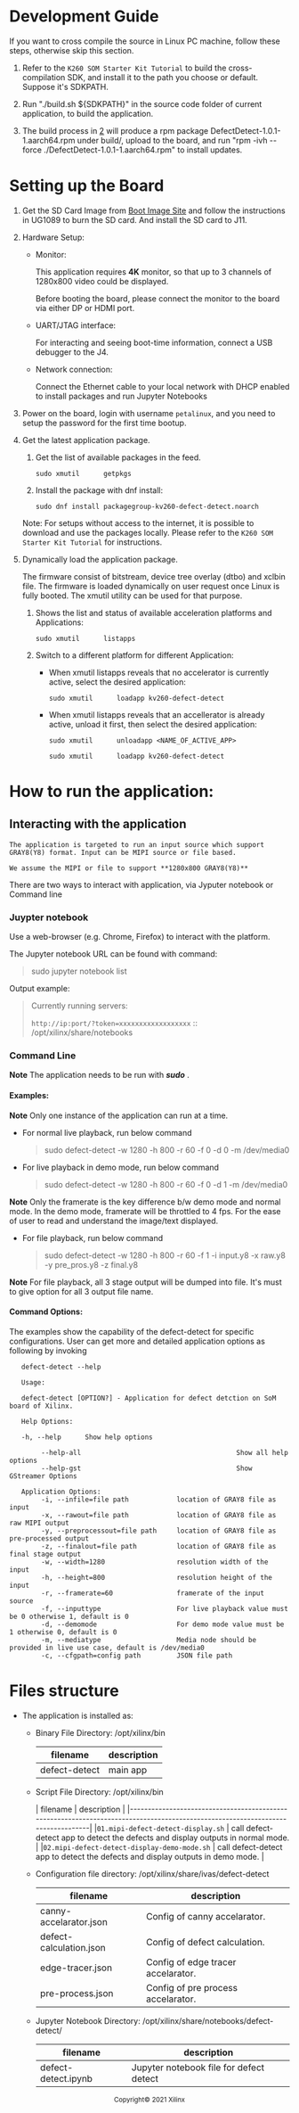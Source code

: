 
# Development Guide

If you want to cross compile the source in Linux PC machine, follow these steps, otherwise skip this section.

1. Refer to the `K260 SOM Starter Kit Tutorial` to build the cross-compilation SDK, and install it to the path you choose or default. Suppose it's SDKPATH.

2. Run "./build.sh ${SDKPATH}" in the source code folder of current application, to build the application. <a name="build-app"></a>

3. The build process in [2](#build-app) will produce a rpm package DefectDetect-1.0.1-1.aarch64.rpm under build/, upload to the board, and run "rpm -ivh --force ./DefectDetect-1.0.1-1.aarch64.rpm" to install updates.

# Setting up the Board

1. Get the SD Card Image from [Boot Image Site](http://xilinx.com/) and follow the instructions in UG1089 to burn the SD card. And install the SD card to J11.

2. Hardware Setup:

    * Monitor:

      This application requires **4K** monitor, so that up to 3 channels of 1280x800 video could be displayed.

      Before booting the board, please connect the monitor to the board via either DP or HDMI port.

    * UART/JTAG interface:

      For interacting and seeing boot-time information, connect a USB debugger to the J4.

    * Network connection:

      Connect the Ethernet cable to your local network with DHCP enabled to install packages and run Jupyter Notebooks

3. Power on the board, login with username `petalinux`, and you need to setup the password for the first time bootup.

4.  Get the latest application package.

    1.  Get the list of available packages in the feed.

        `sudo xmutil      getpkgs`

    2.  Install the package with dnf install:

        `sudo dnf install packagegroup-kv260-defect-detect.noarch`

      Note: For setups without access to the internet, it is possible to download and use the packages locally. Please refer to the `K260 SOM Starter Kit Tutorial` for instructions.

5.  Dynamically load the application package.

    The firmware consist of bitstream, device tree overlay (dtbo) and xclbin file. The firmware is loaded dynamically on user request once Linux is fully booted. The xmutil utility can be used for that purpose.

    1. Shows the list and status of available acceleration platforms and Applications:

        `sudo xmutil      listapps`

    2.  Switch to a different platform for different Application:

        *  When xmutil listapps reveals that no accelerator is currently active, select the desired application:

            `sudo xmutil      loadapp kv260-defect-detect`

        *  When xmutil listapps reveals that an accellerator is already active, unload it first, then select the desired application:

            `sudo xmutil      unloadapp <NAME_OF_ACTIVE_APP>`

            `sudo xmutil      loadapp kv260-defect-detect`

# How to run the application:

## Interacting with the application
    The application is targeted to run an input source which support GRAY8(Y8) format. Input can be MIPI source or file based.

    We assume the MIPI or file to support **1280x800 GRAY8(Y8)**

There are two ways to interact with application, via Jyputer notebook or Command line

### Juypter notebook

Use a web-browser (e.g. Chrome, Firefox) to interact with the platform.

The Jupyter notebook URL can be found with command:

> sudo jupyter notebook list

Output example:

> Currently running servers:
>
> `http://ip:port/?token=xxxxxxxxxxxxxxxxxx`  :: /opt/xilinx/share/notebooks

### Command Line

**Note** The application needs to be run with ***sudo*** .

#### Examples:
   **Note** Only one instance of the application can run at a time.

   * For normal live playback, run below command
      > sudo defect-detect -w 1280 -h 800 -r 60 -f 0 -d 0 -m /dev/media0

   * For live playback in demo mode,  run below command
      > sudo defect-detect -w 1280 -h 800 -r 60 -f 0 -d 1 -m /dev/media0

   **Note** Only the framerate is the key difference b/w demo mode and normal mode. In the demo mode, framerate will be throttled to 4 fps. For the ease of user to read and understand the image/text displayed.

   * For file playback, run below command
     > sudo defect-detect -w 1280 -h 800 -r 60 -f 1 -i input.y8 -x raw.y8 -y pre_pros.y8 -z final.y8

   **Note** For file playback, all 3 stage output will be dumped into file. It's must to give option for all 3 output file name.

#### Command Options:

The examples show the capability of the defect-detect for specific configurations. User can get more and detailed application options as following by invoking

`   defect-detect --help`

```
   Usage:

   defect-detect [OPTION?] - Application for defect detction on SoM board of Xilinx.

   Help Options:

   -h, --help      Show help options

        --help-all                                       Show all help options
        --help-gst                                       Show GStreamer Options

   Application Options:
        -i, --infile=file path            location of GRAY8 file as input
        -x, --rawout=file path            location of GRAY8 file as raw MIPI output
        -y, --preprocessout=file path     location of GRAY8 file as pre-processed output
        -z, --finalout=file path          location of GRAY8 file as final stage output
        -w, --width=1280                  resolution width of the input
        -h, --height=800                  resolution height of the input
        -r, --framerate=60                framerate of the input source
        -f, --inputtype                   For live playback value must be 0 otherwise 1, default is 0
        -d, --demomode                    For demo mode value must be 1 otherwise 0, default is 0
        -m, --mediatype                   Media node should be provided in live use case, default is /dev/media0
        -c, --cfgpath=config path         JSON file path
```

# Files structure

* The application is installed as:

    * Binary File Directory: /opt/xilinx/bin

        | filename       | description |
        |----------------|-------------|
        |defect-detect   | main app    |

    * Script File Directory: /opt/xilinx/bin

      | filename                                    | description                                                                       |
      |---------------------------------------------------------------------------------------------------------------------------------|
      |`01.mipi-defect-detect-display.sh`           | call defect-detect app to detect the defects and display outputs in normal mode.  |
      |`02.mipi-defect-detect-display-demo-mode.sh` | call defect-detect app to detect the defects and display outputs in demo mode.    |

    * Configuration file directory: /opt/xilinx/share/ivas/defect-detect

        | filename                 | description                                  |
        |--------------------------|----------------------------------------------|
        | canny-accelarator.json   |  Config of canny accelarator.                |
        | defect-calculation.json  |  Config of defect calculation.               |
        | edge-tracer.json         |  Config of edge tracer accelarator.          |
        | pre-process.json         |  Config of pre process accelarator.          |

     * Jupyter Notebook Directory:  /opt/xilinx/share/notebooks/defect-detect/

       | filename             | description                              |
       |----------------------|------------------------------------------|
       | defect-detect.ipynb  | Jupyter notebook file for defect detect  |


<p align="center"><sup>Copyright&copy; 2021 Xilinx</sup></p>
